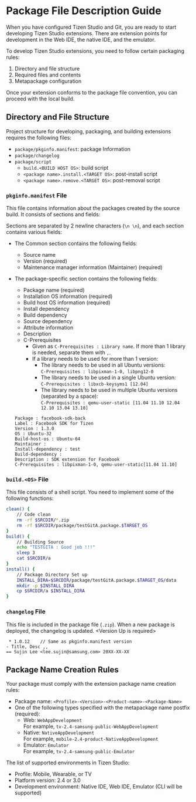 # Package File Description Guide

When you have configured Tizen Studio and Git, you are ready to start developing Tizen Studio extensions. There are extension points for development in the Web IDE, the native IDE, and the emulator.

To develop Tizen Studio extensions, you need to follow certain packaging rules:

1. Directory and file structure
2. Required files and contents
3. Metapackage configuration

Once your extension conforms to the package file convention, you can proceed with the local build.

## Directory and File Structure

Project structure for developing, packaging, and building extensions requires the following files:

- `package/pkginfo.manifest`: package Information
- `package/changelog`
- `package/script`
  - `build.<BUILD HOST OS>`: build script
  - `<package name>.install.<TARGET OS>`: post-install script
  - `<package name>.remove.<TARGET OS>`: post-removal script


### `pkginfo.manifest` File

This file contains information about the packages created by the source build. It consists of sections and fields:
  
Sections are separated by 2 newline characters (`\n \n`), and each section contains various fields:
- The Common section contains the following fields:
  - Source name
  - Version (required)
  - Maintenance manager information (Maintainer) (required)
- The package-specific section contains the following fields:
  - Package name (required)
  - Installation OS information (required)
  - Build host OS information (required)
  - Install dependency
  - Build dependency
  - Source dependency
  - Attribute information
  - Description
  - C-Prerequisites  
    - Given as `C-Prerequisites : Library name`. If more than 1 library is needed, separate them with `,`.
    - If a library needs to be used for more than 1 version:
      - The library needs to be used in all Ubuntu versions:  
        `C-Prerequisites : libpixman-1-0, libpng12-0`
      - The library needs to be used in a single Ubuntu version:  
        `C-Prerequisites : libxcb-keysyms1 [12.04]`
      - The library needs to be used in multiple Ubuntu versions (separated by a space):  
        `C-Prerequisites : qemu-user-static [11.04 11.10 12.04 12.10 13.04 13.10]`
  
  ```
  Package : facebook-sdk-back
  Label : Facebook SDK for Tizen
  Version : 1.3.0
  OS : Ubuntu-32
  Build-host-os : Ubuntu-64
  Maintainer :
  Install-dependency : test
  Build-dependency :
  Description : SDK extension for Facebook
  C-Prerequisites : libpixman-1-0, qemu-user-static[11.04 11.10]
  ```


### `build.<OS>` File

This file consists of a shell script. You need to implement some of the following functions:

```bash
clean() {
    // Code clean 
    rm -rf $SRCDIR/*.zip
    rm -rf $SRCDIR/package/testGitA.package.$TARGET_OS
}
build() {
    // Building Source
    echo "TESTGITA : Good job !!!"
    sleep 3
    cat $SRCDIR/a
}
install() {
    // Package Directory Set up
    INSTALL_DIRA=$SRCDIR/package/testGitA.package.$TARGET_OS/data
    mkdir -p $INSTALL_DIRA
    cp $SRCDIR/a $INSTALL_DIRA
}
```

### `changelog` File

This file is included in the package file (`.zip`). When a new package is deployed, the changelog is updated. &lt;Version Up is required&gt;

```text
 * 1.0.12    // Same as pkginfo.manifest version
- Title, Desc ,,
== Sujin Lee <lee.sujin@samsung.com> 20XX-XX-XX
```

## Package Name Creation Rules

Your package must comply with the extension package name creation rules:

- Package name: `<Profile>-<Version>-<Product-name>-<Package-Name>`
- One of the following types specified with the metapackage name postfix (required):
  - Web: `WebAppDevelopment`  
    For example, `tv-2.4-samsung-public-WebAppDevelopment`
  - Native: `NativeAppDevelopment`  
    For example, `mobile-2.4-product-NativeAppDevelopment`
  - Emulator: `Emulator`  
    For example, `tv-2.4-samsung-public-Emulator`

The list of supported environments in Tizen Studio:
  - Profile: Mobile, Wearable, or TV
  - Platform version: 2.4 or 3.0
  - Development environment: Native IDE, Web IDE, Emulator (CLI will be supported)
